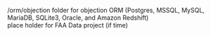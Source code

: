 /orm/objection
folder for objection ORM (Postgres, MSSQL, MySQL, MariaDB, SQLite3, Oracle, and Amazon Redshift)  
place holder for FAA Data project (if time)